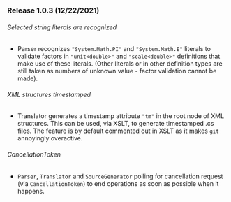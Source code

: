 ### Release 1.0.3 (12/22/2021)

###### Selected string literals are recognized
* Parser recognizes `"System.Math.PI"` and `"System.Math.E"` literals to validate
 factors in `"unit<double>"` and `"scale<double>"` definitions that make use of
 these literals. (Other literals or in other definition types are still taken as
 numbers of unknown value - factor validation cannot be made).

###### XML structures timestamped
* Translator generates a timestamp attribute `"tm"` in the root node of XML structures.
  This can be used, via XSLT, to generate timestamped .cs files.
  The feature is by default commented out in XSLT as it makes `git` annoyingly overactive.

###### CancellationToken
* `Parser`, `Translator` and `SourceGenerator` polling for cancellation request
  (via `CancellationToken`) to end operations as soon as possible when it happens.
